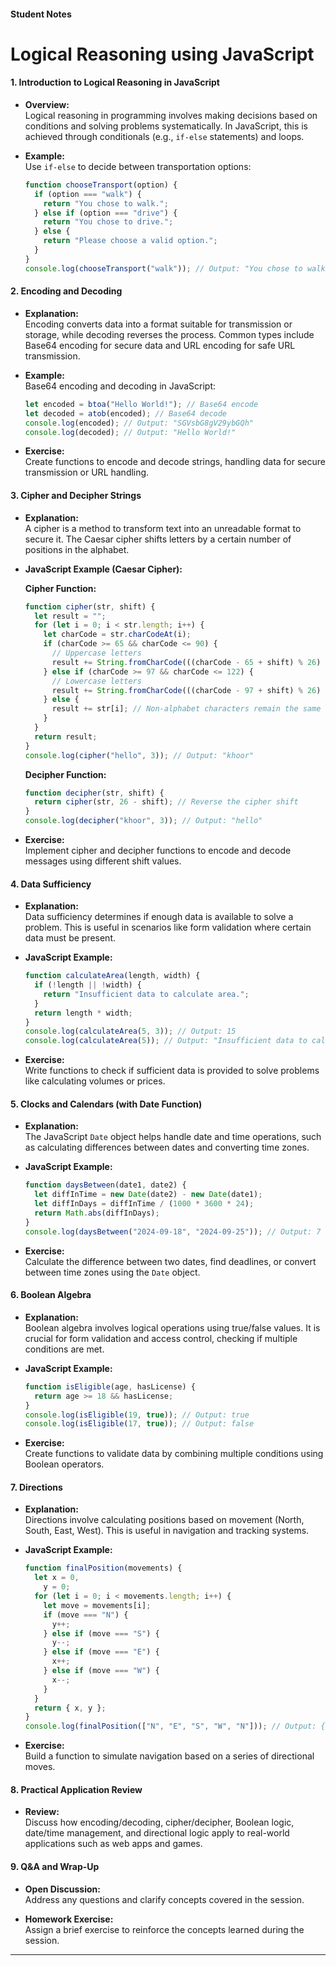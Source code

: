 #### Student Notes

# Logical Reasoning using JavaScript

#### **1. Introduction to Logical Reasoning in JavaScript**

- **Overview:**  
  Logical reasoning in programming involves making decisions based on conditions and solving problems systematically. In JavaScript, this is achieved through conditionals (e.g., `if-else` statements) and loops.

- **Example:**  
  Use `if-else` to decide between transportation options:
  ```javascript
  function chooseTransport(option) {
    if (option === "walk") {
      return "You chose to walk.";
    } else if (option === "drive") {
      return "You chose to drive.";
    } else {
      return "Please choose a valid option.";
    }
  }
  console.log(chooseTransport("walk")); // Output: "You chose to walk."
  ```

#### **2. Encoding and Decoding**

- **Explanation:**  
  Encoding converts data into a format suitable for transmission or storage, while decoding reverses the process. Common types include Base64 encoding for secure data and URL encoding for safe URL transmission.

- **Example:**  
  Base64 encoding and decoding in JavaScript:

  ```javascript
  let encoded = btoa("Hello World!"); // Base64 encode
  let decoded = atob(encoded); // Base64 decode
  console.log(encoded); // Output: "SGVsbG8gV29ybGQh"
  console.log(decoded); // Output: "Hello World!"
  ```

- **Exercise:**  
  Create functions to encode and decode strings, handling data for secure transmission or URL handling.

#### **3. Cipher and Decipher Strings**

- **Explanation:**  
  A cipher is a method to transform text into an unreadable format to secure it. The Caesar cipher shifts letters by a certain number of positions in the alphabet.

- **JavaScript Example (Caesar Cipher):**

  **Cipher Function:**

  ```javascript
  function cipher(str, shift) {
    let result = "";
    for (let i = 0; i < str.length; i++) {
      let charCode = str.charCodeAt(i);
      if (charCode >= 65 && charCode <= 90) {
        // Uppercase letters
        result += String.fromCharCode(((charCode - 65 + shift) % 26) + 65);
      } else if (charCode >= 97 && charCode <= 122) {
        // Lowercase letters
        result += String.fromCharCode(((charCode - 97 + shift) % 26) + 97);
      } else {
        result += str[i]; // Non-alphabet characters remain the same
      }
    }
    return result;
  }
  console.log(cipher("hello", 3)); // Output: "khoor"
  ```

  **Decipher Function:**

  ```javascript
  function decipher(str, shift) {
    return cipher(str, 26 - shift); // Reverse the cipher shift
  }
  console.log(decipher("khoor", 3)); // Output: "hello"
  ```

- **Exercise:**  
  Implement cipher and decipher functions to encode and decode messages using different shift values.

#### **4. Data Sufficiency**

- **Explanation:**  
  Data sufficiency determines if enough data is available to solve a problem. This is useful in scenarios like form validation where certain data must be present.

- **JavaScript Example:**

  ```javascript
  function calculateArea(length, width) {
    if (!length || !width) {
      return "Insufficient data to calculate area.";
    }
    return length * width;
  }
  console.log(calculateArea(5, 3)); // Output: 15
  console.log(calculateArea(5)); // Output: "Insufficient data to calculate area."
  ```

- **Exercise:**  
  Write functions to check if sufficient data is provided to solve problems like calculating volumes or prices.

#### **5. Clocks and Calendars (with Date Function)**

- **Explanation:**  
  The JavaScript `Date` object helps handle date and time operations, such as calculating differences between dates and converting time zones.

- **JavaScript Example:**

  ```javascript
  function daysBetween(date1, date2) {
    let diffInTime = new Date(date2) - new Date(date1);
    let diffInDays = diffInTime / (1000 * 3600 * 24);
    return Math.abs(diffInDays);
  }
  console.log(daysBetween("2024-09-18", "2024-09-25")); // Output: 7
  ```

- **Exercise:**  
  Calculate the difference between two dates, find deadlines, or convert between time zones using the `Date` object.

#### **6. Boolean Algebra**

- **Explanation:**  
  Boolean algebra involves logical operations using true/false values. It is crucial for form validation and access control, checking if multiple conditions are met.

- **JavaScript Example:**

  ```javascript
  function isEligible(age, hasLicense) {
    return age >= 18 && hasLicense;
  }
  console.log(isEligible(19, true)); // Output: true
  console.log(isEligible(17, true)); // Output: false
  ```

- **Exercise:**  
  Create functions to validate data by combining multiple conditions using Boolean operators.

#### **7. Directions**

- **Explanation:**  
  Directions involve calculating positions based on movement (North, South, East, West). This is useful in navigation and tracking systems.

- **JavaScript Example:**

  ```javascript
  function finalPosition(movements) {
    let x = 0,
      y = 0;
    for (let i = 0; i < movements.length; i++) {
      let move = movements[i];
      if (move === "N") {
        y++;
      } else if (move === "S") {
        y--;
      } else if (move === "E") {
        x++;
      } else if (move === "W") {
        x--;
      }
    }
    return { x, y };
  }
  console.log(finalPosition(["N", "E", "S", "W", "N"])); // Output: {x: 0, y: 1}
  ```

- **Exercise:**  
  Build a function to simulate navigation based on a series of directional moves.

#### **8. Practical Application Review**

- **Review:**  
  Discuss how encoding/decoding, cipher/decipher, Boolean logic, date/time management, and directional logic apply to real-world applications such as web apps and games.

#### **9. Q&A and Wrap-Up**

- **Open Discussion:**  
  Address any questions and clarify concepts covered in the session.

- **Homework Exercise:**  
  Assign a brief exercise to reinforce the concepts learned during the session.

---
